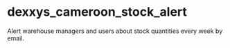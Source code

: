 # dexxys_cameroon_stock_alert
Alert warehouse managers and users  about stock quantities every week by email.
